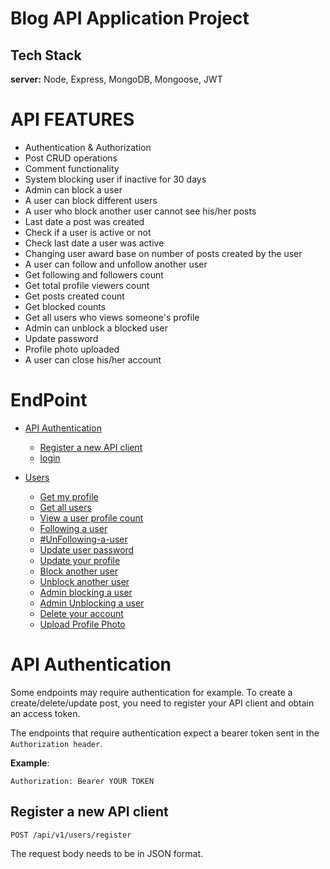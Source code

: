 # Blog API Application Project

## Tech Stack

__server:__  Node, Express, MongoDB, Mongoose, JWT

# API FEATURES
- Authentication & Authorization
- Post CRUD operations
- Comment functionality
- System blocking user if inactive for 30 days
- Admin can block a user
- A user can block different users
- A user who block another user cannot see his/her posts
- Last date a post was created
- Check if a user is active or not
- Check last date a user was active
- Changing user award base on number of posts created by the user
- A user can follow and unfollow another user
- Get following and followers count
- Get total profile viewers count
- Get posts created count
- Get blocked counts
- Get all users who views someone's profile
- Admin can unblock a blocked user
- Update password
- Profile photo uploaded
- A user can close his/her account

# EndPoint
- [API Authentication](#API-Authentication)
   
   - [Register a new API client](https://www.github.com/octokatherine)
   - [login](https://www.github.com/octokatherine)
 
- [Users](https://www.github.com/octokatherine)
   
   - [Get my profile](https://www.github.com/octokatherine)
   - [Get all users](https://www.github.com/octokatherine)
   - [View a user profile count](https://www.github.com/octokatherine)
   - [Following a user](https://www.github.com/octokatherine)
   - [#UnFollowing-a-user](https://www.github.com/octokatherine)
   - [Update user password](https://www.github.com/octokatherine)
   - [Update your profile](https://www.github.com/octokatherine)
   - [Block another user](https://www.github.com/octokatherine)
   - [Unblock another user](https://www.github.com/octokatherine)
   - [Admin blocking a user](https://www.github.com/octokatherine)
   - [Admin Unblocking a user](https://www.github.com/octokatherine)
   - [Delete your account](https://www.github.com/octokatherine)
   - [Upload Profile Photo](https://www.github.com/octokatherine)

 # API Authentication
  Some endpoints may require authentication for example. To create a create/delete/update post, you need to register your API client and obtain an access token.
  
  The endpoints that require authentication expect a bearer token sent in the `Authorization header`.

  __Example__:

  `Authorization: Bearer YOUR TOKEN`

  ## Register a new API client
  ```http
  POST /api/v1/users/register
  ```
 The request body needs to be in JSON format.
  
